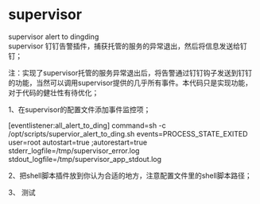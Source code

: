 # supervisor
supervisor alert to dingding  
supervisor 钉钉告警插件，捕获托管的服务的异常退出，然后将信息发送给钉钉；

注：实现了supervisor托管的服务异常退出后，将告警通过钉钉钩子发送到钉钉的功能，当然可以调用supervisor提供的几乎所有事件。本代码只是实现功能，对于代码的健壮性有待优化；


1、在supervisor的配置文件添加事件监控项；

[eventlistener:all_alert_to_ding]
command=sh -c /opt/scripts/supervior_alert_to_ding.sh
events=PROCESS_STATE_EXITED
user=root
autostart=true
;autorestart=true
stderr_logfile=/tmp/supervisor_error.log
stdout_logfile=/tmp/supervisor_app_stdout.log

2、把shell脚本插件放到你认为合适的地方，注意配置文件里的shell脚本路径；


3、 测试 
